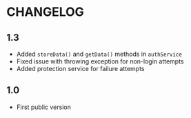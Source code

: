 CHANGELOG
=========

1.3
---

 * Added `storeData()` and `getData()` methods in `authService`
 * Fixed issue with throwing exception for non-login attempts
 * Added protection service for failure attempts

1.0
---

 * First public version